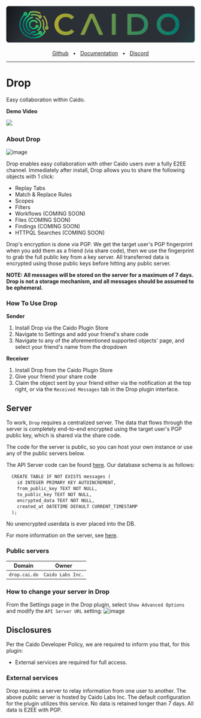 <div align="center">
  <img width="1000" alt="image" src="https://github.com/caido-community/.github/blob/main/content/banner.png?raw=true">

  <br />
  <br />
  <a href="https://github.com/caido-community" target="_blank">Github</a>
  <span>&nbsp;&nbsp;•&nbsp;&nbsp;</span>
  <a href="https://developer.caido.io/" target="_blank">Documentation</a>
  <span>&nbsp;&nbsp;•&nbsp;&nbsp;</span>
  <a href="https://links.caido.io/www-discord" target="_blank">Discord</a>
  <br />
  <hr />
</div>

# Drop

Easy collaboration within Caido.

**Demo Video**

<a target=_blank href="https://www.loom.com/share/439e735dc8aa40ffa6e38474931714fe">
<img style="max-width:300px;" src="https://cdn.loom.com/sessions/thumbnails/439e735dc8aa40ffa6e38474931714fe-2f81f3f7ecd2470a-full-play.gif">
</a>

### About Drop

![image](https://github.com/user-attachments/assets/e3eaa8a7-792d-4a27-8c21-f8b4666c5aba)

Drop enables easy collaboration with other Caido users over a fully E2EE channel. Immediately after install, Drop allows you to share the following objects with 1 click:
* Replay Tabs
* Match & Replace Rules
* Scopes
* Filters
* Workflows (COMING SOON)
* Files (COMING SOON)
* Findings (COMING SOON)
* HTTPQL Searches (COMING SOON)

Drop's encryption is done via PGP. We get the target user's PGP fingerprint when you add them as a friend (via share code), then we use the fingerprint to grab the full public key from a key server. All transferred data is encrypted using those public keys before hitting any public server. 

**NOTE: All messages will be stored on the server for a maximum of 7 days. Drop is not a storage mechanism, and all messages should be assumed to be ephemeral.**

### How To Use Drop

**Sender**
1. Install Drop via the Caido Plugin Store
2. Navigate to Settings and add your friend's share code
3. Navigate to any of the aforementioned supported objects' page, and select your friend's name from the dropdown

**Receiver** 
1. Install Drop from the Caido Plugin Store
2. Give your friend your share code
3. Claim the object sent by your friend either via the notification at the top right, or via the `Received Messages` tab in the Drop plugin interface.



## Server

To work, `Drop` requires a centralized server. The data that flows through the server is completely end-to-end encrypted using the target user's PGP public key, which is shared via the share code. 

The code for the server is public, so you can host your own instance or use any of the public servers below.

The API Server code can be found [here](packages/server). Our database schema is as follows:
```
  CREATE TABLE IF NOT EXISTS messages (
    id INTEGER PRIMARY KEY AUTOINCREMENT,
    from_public_key TEXT NOT NULL,
    to_public_key TEXT NOT NULL,
    encrypted_data TEXT NOT NULL,
    created_at DATETIME DEFAULT CURRENT_TIMESTAMP
  );
```
No unencrypted userdata is ever placed into the DB.

For more information on the server, see [here](packages/server/README.md). 

### Public servers

| Domain        | Owner             |
| ------------- | ----------------- |
| `drop.cai.do` | `Caido Labs Inc.` |

### How to change your server in Drop

From the Settings page in the Drop plugin, select `Show Advanced Options` and modify the `API Server URL` setting:
![image](https://github.com/user-attachments/assets/4b3570f5-836d-4861-82af-715a89002249)



## Disclosures
Per the Caido Developer Policy, we are required to inform you that, for this plugin:
* External services are required for full access.

### External services
Drop requires a server to relay information from one user to another. The above public server is hosted by Caido Labs Inc. The default configuration for the plugin utilizes this service. No data is retained longer than 7 days. All data is E2EE with PGP. 
